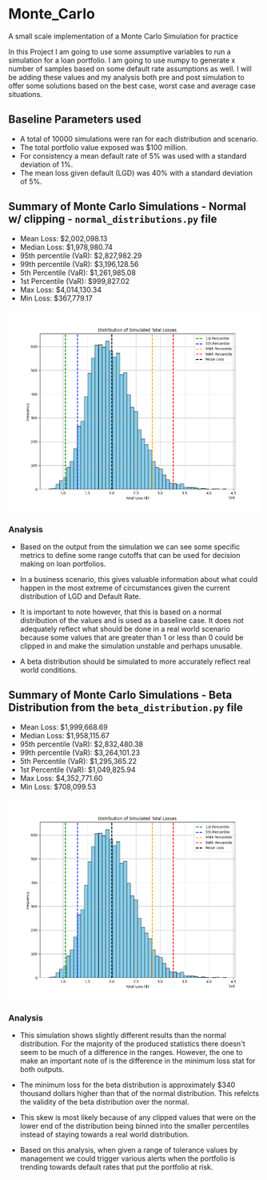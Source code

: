 # Monte_Carlo
A small scale implementation of a Monte Carlo Simulation for practice

In this Project I am going to use some assumptive variables to run a simulation for a loan portfolio. I am going to use numpy to generate x number of samples based on some default rate assumptions as well. I will be adding these values and my analysis both pre and post simulation to offer some solutions based on the best case, worst case and average case situations.

## Baseline Parameters used
- A total of 10000 simulations were ran for each distribution and scenario.
- The total portfolio value exposed was $100 million.
- For consistency a mean default rate of 5% was used with a standard deviation of 1%.
- The mean loss given default (LGD) was 40% with a standard deviation of 5%.

##  Summary of Monte Carlo Simulations - Normal w/ clipping - `normal_distributions.py` file
- Mean Loss: $2,002,098.13
- Median Loss: $1,978,980.74
- 95th percentile (VaR): $2,827,982.29
- 99th percentile (VaR): $3,196,128.56
- 5th Percentile (VaR): $1,261,985.08
- 1st Percentile (VaR): $999,827.02
- Max Loss: $4,014,130.34
- Min Loss: $367,779.17

![Distribution of Total Losses](image.png)

### Analysis
- Based on the output from the simulation we can see some specific metrics to define some range cutoffs that can be used for decision making on loan portfolios. 
- In a business scenario, this gives valuable information about what could happen in the most extreme of circumstances given the current distribution of LGD and Default Rate. 
- It is important to note however, that this is based on a normal distribution of the values and is used as a baseline case. It does not adequately reflect what should be done in a real world scenario because some values that are greater than 1 or less than 0 could be clipped in and make the simulation unstable and perhaps unusable.

- A beta distribution should be simulated to more accurately reflect real world conditions.


## Summary of Monte Carlo Simulations - Beta Distribution from the `beta_distribution.py` file
- Mean Loss: $1,999,668.69
- Median Loss: $1,958,115.67
- 95th percentile (VaR): $2,832,480.38
- 99th percentile (VaR): $3,264,101.23
- 5th Percentile (VaR): $1,295,365.22
- 1st Percentile (VaR): $1,049,825.94
- Max Loss: $4,352,771.60
- Min Loss: $708,099.53

![Distribution of Total Losses](image.png)


### Analysis
- This simulation shows slightly different results than the normal distribution. For the majority of the produced statistics there doesn't seem to be much of a difference in the ranges. However, the one to make an important note of is the difference in the minimum loss stat for both outputs.
- The minimum loss for the beta distribution is approximately $340 thousand dollars higher than that of the normal distribution. This refelcts the validity of the beta distribution over the normal.
- This skew is most likely because of any clipped values that were on the lower end of the distribution being binned into the smaller percentiles instead of staying towards a real world distribution. 

- Based on this analysis, when given a range of tolerance values by management we could trigger various alerts when the portfolio is trending towards default rates that put the portfolio at risk. 




